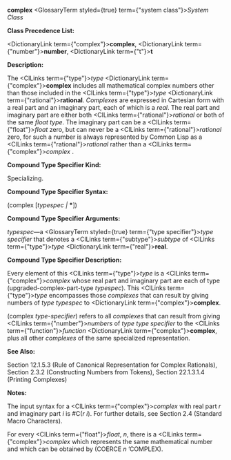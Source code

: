 **complex** <GlossaryTerm styled={true} term={"system class"}><i>System Class</i></GlossaryTerm> 



**Class Precedence List:** 



<DictionaryLink  term={"complex"}><b>complex</b></DictionaryLink>, <DictionaryLink  term={"number"}><b>number</b></DictionaryLink>, <DictionaryLink  term={"t"}><b>t</b></DictionaryLink> 



**Description:** 



The <ClLinks  term={"type"}><i>type</i></ClLinks> <DictionaryLink  term={"complex"}><b>complex</b></DictionaryLink> includes all mathematical complex numbers other than those included in the <ClLinks  term={"type"}><i>type</i></ClLinks> <DictionaryLink  term={"rational"}><b>rational</b></DictionaryLink>. *Complexes* are expressed in Cartesian form with a real part and an imaginary part, each of which is a *real*. The real part and imaginary part are either both <ClLinks  term={"rational"}><i>rational</i></ClLinks> or both of the same *float type*. The imaginary part can be a <ClLinks  term={"float"}><i>float</i></ClLinks> zero, but can never be a <ClLinks  term={"rational"}><i>rational</i></ClLinks> zero, for such a number is always represented by Common Lisp as a <ClLinks  term={"rational"}><i>rational</i></ClLinks> rather than a <ClLinks  term={"complex"}><i>complex</i></ClLinks> . 



**Compound Type Specifier Kind:** 



Specializing. 



**Compound Type Specifier Syntax:** 



(complex [*typespec |* **\***]) 







 



 



**Compound Type Specifier Arguments:** 



*typespec*—a <GlossaryTerm styled={true} term={"type specifier"}><i>type specifier</i></GlossaryTerm> that denotes a <ClLinks  term={"subtype"}><i>subtype</i></ClLinks> of <ClLinks  term={"type"}><i>type</i></ClLinks> <DictionaryLink  term={"real"}><b>real</b></DictionaryLink>. 



**Compound Type Specifier Description:** 



Every element of this <ClLinks  term={"type"}><i>type</i></ClLinks> is a <ClLinks  term={"complex"}><i>complex</i></ClLinks> whose real part and imaginary part are each of type (upgraded-complex-part-type *typespec*). This <ClLinks  term={"type"}><i>type</i></ClLinks> encompasses those *complexes* that can result by giving numbers of *type typespec* to <DictionaryLink  term={"complex"}><b>complex</b></DictionaryLink>. 



(complex *type-specifier*) refers to all *complexes* that can result from giving <ClLinks  term={"number"}><i>numbers</i></ClLinks> of *type type specifier* to the <ClLinks  term={"function"}><i>function</i></ClLinks> <DictionaryLink  term={"complex"}><b>complex</b></DictionaryLink>, plus all other *complexes* of the same specialized representation. 



**See Also:** 



Section 12.1.5.3 (Rule of Canonical Representation for Complex Rationals), Section 2.3.2 (Constructing Numbers from Tokens), Section 22.1.3.1.4 (Printing Complexes) 



**Notes:** 



The input syntax for a <ClLinks  term={"complex"}><i>complex</i></ClLinks> with real part *r* and imaginary part *i* is #C(*r i*). For further details, see Section 2.4 (Standard Macro Characters). 



For every <ClLinks  term={"float"}><i>float</i></ClLinks>, *n*, there is a <ClLinks  term={"complex"}><i>complex</i></ClLinks> which represents the same mathematical number and which can be obtained by (COERCE *n* ’COMPLEX). 



